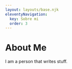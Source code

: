 ```yaml
---
layout: layouts/base.njk
eleventyNavigation:
  key: Sobre mi
  order: 3
---
```

# About Me

I am a person that writes stuff.
